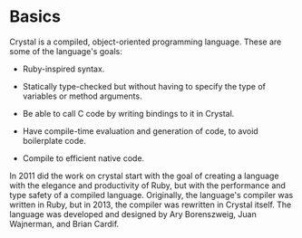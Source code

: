 # Basics

Crystal is a compiled, object-oriented programming language. These are some of the language's goals:

- Ruby-inspired syntax.

- Statically type-checked but without having to specify the type of variables or method arguments.

- Be able to call C code by writing bindings to it in Crystal.

- Have compile-time evaluation and generation of code, to avoid boilerplate code.

- Compile to efficient native code.

In 2011 did the work on crystal start with the goal of creating a language with the elegance and productivity of Ruby, but with the performance and type safety of a compiled language.
Originally, the language's compiler was written in Ruby, but in 2013, the compiler was rewritten in Crystal itself.
The language was developed and designed by Ary Borenszweig, Juan Wajnerman, and Brian Cardif.
